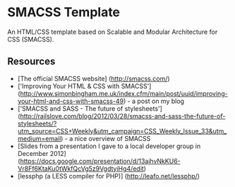 # SMACSS Template

An HTML/CSS template based on Scalable and Modular Architecture for CSS (SMACSS).

## Resources

- [The official SMACSS website] (http://smacss.com/)
- ['Improving Your HTML & CSS with SMACSS'] (http://www.simonbingham.me.uk/index.cfm/main/post/uuid/improving-your-html-and-css-with-smacss-49) - a post on my blog
- ['SMACSS and SASS - The future of stylesheets'] (http://railslove.com/blog/2012/03/28/smacss-and-sass-the-future-of-stylesheets/?utm_source=CSS+Weekly&utm_campaign=CSS_Weekly_Issue_33&utm_medium=email) - a nice overview of SMACSS
- [Slides from a presentation I gave to a local developer group in December 2012] (https://docs.google.com/presentation/d/13aihvNkKU6-Vr8Ff6KtaKu0tWkfQcVg5z9VgdtyiHg4/edit)
- [lessphp (a LESS compiler for PHP)] (http://leafo.net/lessphp/)